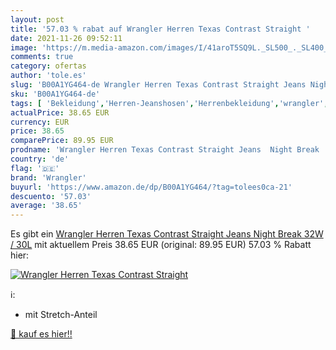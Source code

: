 ```yaml
---
layout: post
title: '57.03 % rabat auf Wrangler Herren Texas Contrast Straight '
date: 2021-11-26 09:52:11
image: 'https://m.media-amazon.com/images/I/41aroT5SQ9L._SL500_._SL400_.jpg'
comments: true
category: ofertas
author: 'tole.es'
slug: 'B00A1YG464-de Wrangler Herren Texas Contrast Straight Jeans Night Break...'
sku: 'B00A1YG464-de'
tags: [ 'Bekleidung','Herren-Jeanshosen','Herrenbekleidung','wrangler', ]
actualPrice: 38.65 EUR
currency: EUR
price: 38.65
comparePrice: 89.95 EUR
prodname: 'Wrangler Herren Texas Contrast Straight Jeans  Night Break  32W / 30L'
country: 'de'
flag: '🇩🇪'
brand: 'Wrangler'
buyurl: 'https://www.amazon.de/dp/B00A1YG464/?tag=tolees0ca-21'
descuento: '57.03'
average: '38.65'
---
```


Es gibt ein [Wrangler Herren Texas Contrast Straight Jeans  Night Break  32W / 30L](https://www.amazon.de/dp/B00A1YG464/?tag=tolees0ca-21) mit aktuellem Preis 38.65 EUR (original: 89.95 EUR) 57.03 % Rabatt hier:

[![Wrangler Herren Texas Contrast Straight ](https://m.media-amazon.com/images/I/41aroT5SQ9L._SL500_._SL400_.jpg)](https://www.amazon.de/dp/B00A1YG464/?tag=tolees0ca-21)

ℹ️:

- mit Stretch-Anteil

[🛒 kauf es hier!!](https://www.amazon.de/dp/B00A1YG464/?tag=tolees0ca-21)
